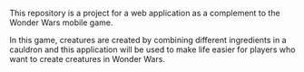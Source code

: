 This repository is a project for a web application 
as a complement to the Wonder Wars mobile game.

In this game, creatures are created by combining different ingredients in a cauldron 
and this application will be used to make life easier for players who want to create creatures in Wonder Wars.
